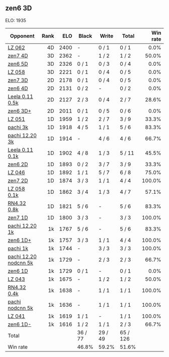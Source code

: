 ## zen6 3D ##

ELO: 1935

Opponent | Rank | ELO | Black | Write | Total | Win rate
---------|-----:|----:|-------|-------|-------|-------:
[LZ 062](LZ%20062.md) | 4D | 2400 | - | 0 / 1 | 0 / 1 | 0.0%
[zen7 4D](zen7%204D.md) | 3D | 2362 | - | 1 / 2 | 1 / 2 | 50.0%
[zen6 5D](zen6%205D.md) | 3D | 2326 | 0 / 1 | 0 / 3 | 0 / 4 | 0.0%
[LZ 058](LZ%20058.md) | 3D | 2221 | 0 / 1 | 0 / 4 | 0 / 5 | 0.0%
[zen7 3D](zen7%203D.md) | 2D | 2178 | 0 / 1 | 0 / 4 | 0 / 5 | 0.0%
[zen6 4D](zen6%204D.md) | 2D | 2131 | 0 / 2 | - | 0 / 2 | 0.0%
[Leela 0.11 0.5k](Leela%200.11%200.5k.md) | 2D | 2127 | 2 / 3 | 0 / 4 | 2 / 7 | 28.6%
[zen6 3D+](zen6%203D+.md) | 2D | 2011 | 0 / 1 | 0 / 5 | 0 / 6 | 0.0%
[LZ 051](LZ%20051.md) | 1D | 1959 | 1 / 2 | 2 / 7 | 3 / 9 | 33.3%
[pachi 3k](pachi%203k.md) | 1D | 1918 | 4 / 5 | 1 / 1 | 5 / 6 | 83.3%
[pachi 12.20 3k](pachi%2012.20%203k.md) | 1D | 1914 | - | 4 / 6 | 4 / 6 | 66.7%
[Leela 0.11 0.1k](Leela%200.11%200.1k.md) | 1D | 1902 | 4 / 8 | 1 / 3 | 5 / 11 | 45.5%
[zen6 2D](zen6%202D.md) | 1D | 1893 | 0 / 2 | 3 / 7 | 3 / 9 | 33.3%
[LZ 046](LZ%20046.md) | 1D | 1892 | 1 / 1 | 5 / 7 | 6 / 8 | 75.0%
[zen7 2D](zen7%202D.md) | 1D | 1874 | 3 / 3 | 1 / 1 | 4 / 4 | 100.0%
[LZ 058 0.1k](LZ%20058%200.1k.md) | 1D | 1862 | 3 / 4 | 1 / 3 | 4 / 7 | 57.1%
[RN4.32 0.8k](RN4.32%200.8k.md) | 1D | 1821 | 5 / 6 | - | 5 / 6 | 83.3%
[zen7 1D](zen7%201D.md) | 1D | 1800 | 3 / 3 | - | 3 / 3 | 100.0%
[pachi 12.20 1k](pachi%2012.20%201k.md) | 1k | 1767 | 5 / 6 | - | 5 / 6 | 83.3%
[zen6 1D+](zen6%201D+.md) | 1k | 1757 | 3 / 3 | 1 / 1 | 4 / 4 | 100.0%
[pachi 1k](pachi%201k.md) | 1k | 1744 | - | 3 / 3 | 3 / 3 | 100.0%
[pachi 12.20 nodcnn 5k](pachi%2012.20%20nodcnn%205k.md) | 1k | 1729 | - | 2 / 3 | 2 / 3 | 66.7%
[zen6 1D](zen6%201D.md) | 1k | 1729 | 0 / 1 | - | 0 / 1 | 0.0%
[LZ 043](LZ%20043.md) | 1k | 1675 | - | 1 / 2 | 1 / 2 | 50.0%
[RN4.32 0.4k](RN4.32%200.4k.md) | 1k | 1638 | - | 1 / 1 | 1 / 1 | 100.0%
[pachi nodcnn 5k](pachi%20nodcnn%205k.md) | 1k | 1636 | - | 1 / 1 | 1 / 1 | 100.0%
[LZ 041](LZ%20041.md) | 1k | 1619 | 1 / 1 | - | 1 / 1 | 100.0%
[zen6 1D-](zen6%201D-.md) | 1k | 1616 | 1 / 2 | 1 / 1 | 2 / 3 | 66.7%
Total | | | 36 / 77 | 29 / 49 | 65 / 126 | 
Win rate| | | 46.8% | 59.2% | 51.6% | 
